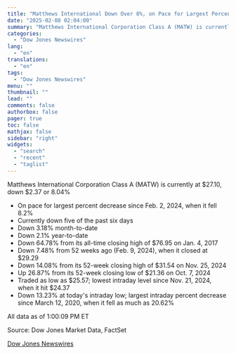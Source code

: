 ```yaml
---
title: "Matthews International Down Over 8%, on Pace for Largest Percent Decrease Since February 2024 — Data Talk"
date: "2025-02-08 02:04:00"
summary: "Matthews International Corporation Class A (MATW) is currently at $27.10, down $2.37 or 8.04%On pace for largest percent decrease since Feb. 2, 2024, when it fell 8.2%Currently down five of the past six daysDown 3.18% month-to-dateDown 2.1% year-to-dateDown 64.78% from its all-time closing high of $76.95 on Jan. 4, 2017Down..."
categories:
  - "Dow Jones Newswires"
lang:
  - "en"
translations:
  - "en"
tags:
  - "Dow Jones Newswires"
menu: ""
thumbnail: ""
lead: ""
comments: false
authorbox: false
pager: true
toc: false
mathjax: false
sidebar: "right"
widgets:
  - "search"
  - "recent"
  - "taglist"
---
```


Matthews International Corporation Class A (MATW) is currently at $27.10, down $2.37 or 8.04%

* On pace for largest percent decrease since Feb. 2, 2024, when it fell 8.2%
* Currently down five of the past six days
* Down 3.18% month-to-date
* Down 2.1% year-to-date
* Down 64.78% from its all-time closing high of $76.95 on Jan. 4, 2017
* Down 7.48% from 52 weeks ago (Feb. 9, 2024), when it closed at $29.29
* Down 14.08% from its 52-week closing high of $31.54 on Nov. 25, 2024
* Up 26.87% from its 52-week closing low of $21.36 on Oct. 7, 2024
* Traded as low as $25.57; lowest intraday level since Nov. 21, 2024, when it hit $24.37
* Down 13.23% at today's intraday low; largest intraday percent decrease since March 12, 2020, when it fell as much as 20.62%

All data as of 1:00:09 PM ET

Source: Dow Jones Market Data, FactSet

[Dow Jones Newswires](https://www.tradingview.com/news/DJN_DN20250207008897:0/)
